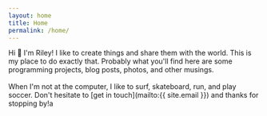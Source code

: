 ```yaml
---
layout: home
title: Home
permalink: /home/
---
```


Hi 👋  I'm Riley! I like to create things and share them with the world. This is my place to do exactly that. Probably what you'll find here are some programming projects, blog posts, photos, and other musings.
<br/>
<br/>
When I'm not at the computer, I like to surf, skateboard, run, and play soccer. Don't hesitate to [get in touch](mailto:{{ site.email }}) and thanks for stopping by!a